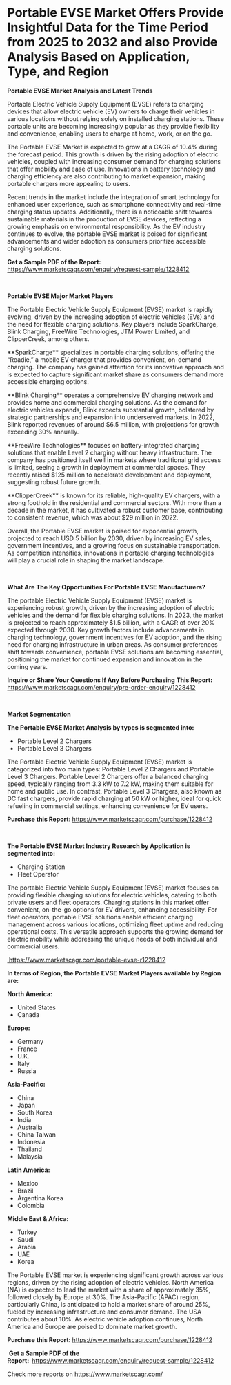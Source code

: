 <p><h1>Portable EVSE Market Offers Provide Insightful Data for the Time Period from 2025 to 2032 and also Provide Analysis Based on Application, Type, and Region</h1></p><p><strong>Portable EVSE Market Analysis and Latest Trends</strong></p>
<p><p>Portable Electric Vehicle Supply Equipment (EVSE) refers to charging devices that allow electric vehicle (EV) owners to charge their vehicles in various locations without relying solely on installed charging stations. These portable units are becoming increasingly popular as they provide flexibility and convenience, enabling users to charge at home, work, or on the go.</p><p>The Portable EVSE Market is expected to grow at a CAGR of 10.4% during the forecast period. This growth is driven by the rising adoption of electric vehicles, coupled with increasing consumer demand for charging solutions that offer mobility and ease of use. Innovations in battery technology and charging efficiency are also contributing to market expansion, making portable chargers more appealing to users.</p><p>Recent trends in the market include the integration of smart technology for enhanced user experience, such as smartphone connectivity and real-time charging status updates. Additionally, there is a noticeable shift towards sustainable materials in the production of EVSE devices, reflecting a growing emphasis on environmental responsibility. As the EV industry continues to evolve, the portable EVSE market is poised for significant advancements and wider adoption as consumers prioritize accessible charging solutions.</p></p>
<p><strong>Get a Sample PDF of the Report:&nbsp;</strong> <a href="https://www.marketscagr.com/enquiry/request-sample/1228412?utm_campaign=3188&utm_medium=2&utm_source=Github&utm_content=ia&utm_term=30032025&utm_id=portable-evse">https://www.marketscagr.com/enquiry/request-sample/1228412</a></p>
<p>&nbsp;</p>
<p><strong>Portable EVSE Major Market Players</strong></p>
<p><p>The Portable Electric Vehicle Supply Equipment (EVSE) market is rapidly evolving, driven by the increasing adoption of electric vehicles (EVs) and the need for flexible charging solutions. Key players include SparkCharge, Blink Charging, FreeWire Technologies, JTM Power Limited, and ClipperCreek, among others.</p><p>**SparkCharge** specializes in portable charging solutions, offering the “Roadie,” a mobile EV charger that provides convenient, on-demand charging. The company has gained attention for its innovative approach and is expected to capture significant market share as consumers demand more accessible charging options.</p><p>**Blink Charging** operates a comprehensive EV charging network and provides home and commercial charging solutions. As the demand for electric vehicles expands, Blink expects substantial growth, bolstered by strategic partnerships and expansion into underserved markets. In 2022, Blink reported revenues of around $6.5 million, with projections for growth exceeding 30% annually.</p><p>**FreeWire Technologies** focuses on battery-integrated charging solutions that enable Level 2 charging without heavy infrastructure. The company has positioned itself well in markets where traditional grid access is limited, seeing a growth in deployment at commercial spaces. They recently raised $125 million to accelerate development and deployment, suggesting robust future growth.</p><p>**ClipperCreek** is known for its reliable, high-quality EV chargers, with a strong foothold in the residential and commercial sectors. With more than a decade in the market, it has cultivated a robust customer base, contributing to consistent revenue, which was about $29 million in 2022.</p><p>Overall, the Portable EVSE market is poised for exponential growth, projected to reach USD 5 billion by 2030, driven by increasing EV sales, government incentives, and a growing focus on sustainable transportation. As competition intensifies, innovations in portable charging technologies will play a crucial role in shaping the market landscape.</p></p>
<p>&nbsp;</p>
<p><strong>What Are The Key Opportunities For Portable EVSE Manufacturers?</strong></p>
<p><p>The portable Electric Vehicle Supply Equipment (EVSE) market is experiencing robust growth, driven by the increasing adoption of electric vehicles and the demand for flexible charging solutions. In 2023, the market is projected to reach approximately $1.5 billion, with a CAGR of over 20% expected through 2030. Key growth factors include advancements in charging technology, government incentives for EV adoption, and the rising need for charging infrastructure in urban areas. As consumer preferences shift towards convenience, portable EVSE solutions are becoming essential, positioning the market for continued expansion and innovation in the coming years.</p></p>
<p><strong>Inquire or Share Your Questions If Any Before Purchasing This Report:</strong> <a href="https://www.marketscagr.com/enquiry/pre-order-enquiry/1228412?utm_campaign=3188&utm_medium=2&utm_source=Github&utm_content=ia&utm_term=30032025&utm_id=portable-evse">https://www.marketscagr.com/enquiry/pre-order-enquiry/1228412</a></p>
<p>&nbsp;</p>
<p><strong>Market Segmentation</strong></p>
<p><strong>The Portable EVSE Market Analysis by types is segmented into:</strong></p>
<p><ul><li>Portable Level 2 Chargers</li><li>Portable Level 3 Chargers</li></ul></p>
<p><p>The Portable Electric Vehicle Supply Equipment (EVSE) market is categorized into two main types: Portable Level 2 Chargers and Portable Level 3 Chargers. Portable Level 2 Chargers offer a balanced charging speed, typically ranging from 3.3 kW to 7.2 kW, making them suitable for home and public use. In contrast, Portable Level 3 Chargers, also known as DC fast chargers, provide rapid charging at 50 kW or higher, ideal for quick refueling in commercial settings, enhancing convenience for EV users.</p></p>
<p><strong>Purchase this Report:&nbsp;</strong><a href="https://www.marketscagr.com/purchase/1228412?utm_campaign=3188&utm_medium=2&utm_source=Github&utm_content=ia&utm_term=30032025&utm_id=portable-evse">https://www.marketscagr.com/purchase/1228412</a></p>
<p>&nbsp;</p>
<p><strong>The Portable EVSE Market Industry Research by Application is segmented into:</strong></p>
<p><ul><li>Charging Station</li><li>Fleet Operator</li></ul></p>
<p><p>The portable Electric Vehicle Supply Equipment (EVSE) market focuses on providing flexible charging solutions for electric vehicles, catering to both private users and fleet operators. Charging stations in this market offer convenient, on-the-go options for EV drivers, enhancing accessibility. For fleet operators, portable EVSE solutions enable efficient charging management across various locations, optimizing fleet uptime and reducing operational costs. This versatile approach supports the growing demand for electric mobility while addressing the unique needs of both individual and commercial users.</p></p>
<p><a href="https://www.marketscagr.com/portable-evse-r1228412?utm_campaign=3188&utm_medium=2&utm_source=Github&utm_content=ia&utm_term=30032025&utm_id=portable-evse">&nbsp;https://www.marketscagr.com/portable-evse-r1228412</a></p>
<p><strong>In terms of Region, the Portable EVSE Market Players available by Region are:</strong></p>
<p>
    <p> <strong> North America: </strong>
        <ul>
            <li>United States</li>
            <li>Canada</li>
        </ul>
        </p> 
    <p> <strong> Europe: </strong>
        <ul>
            <li>Germany</li>
            <li>France</li>
            <li>U.K.</li>
            <li>Italy</li>
            <li>Russia</li>
        </ul>
        </p> 
    <p> <strong> Asia-Pacific: </strong>
        <ul>
            <li>China</li>
            <li>Japan</li>
            <li>South Korea</li>
            <li>India</li>
            <li>Australia</li>
            <li>China Taiwan</li>
            <li>Indonesia</li>
            <li>Thailand</li>
            <li>Malaysia</li>
        </ul>
        </p> 
    <p> <strong> Latin America: </strong>
        <ul>
            <li>Mexico</li>
            <li>Brazil</li>
            <li>Argentina Korea</li>
            <li>Colombia</li>
        </ul>
        </p> 
    <p> <strong> Middle East & Africa: </strong>
        <ul>
            <li>Turkey</li>
            <li>Saudi</li>
            <li>Arabia</li>
            <li>UAE</li>
            <li>Korea</li>
        </ul>
    </p>
    </p>
<p><p>The Portable EVSE market is experiencing significant growth across various regions, driven by the rising adoption of electric vehicles. North America (NA) is expected to lead the market with a share of approximately 35%, followed closely by Europe at 30%. The Asia-Pacific (APAC) region, particularly China, is anticipated to hold a market share of around 25%, fueled by increasing infrastructure and consumer demand. The USA contributes about 10%. As electric vehicle adoption continues, North America and Europe are poised to dominate market growth.</p></p>
<p><strong>Purchase this Report: </strong><a href="https://www.marketscagr.com/purchase/1228412?utm_campaign=3188&utm_medium=2&utm_source=Github&utm_content=ia&utm_term=30032025&utm_id=portable-evse">https://www.marketscagr.com/purchase/1228412</a></p>
<p>&nbsp;<strong>Get a Sample PDF of the Report:&nbsp;&nbsp;</strong><a href="https://www.marketscagr.com/enquiry/request-sample/1228412?utm_campaign=3188&utm_medium=2&utm_source=Github&utm_content=ia&utm_term=30032025&utm_id=portable-evse">https://www.marketscagr.com/enquiry/request-sample/1228412</a></p>
<p><strong></strong></p>
<p>Check more reports on <a href="https://www.marketscagr.com/?utm_campaign=3188&utm_medium=2&utm_source=Github&utm_content=ia&utm_term=30032025&utm_id=portable-evse">https://www.marketscagr.com/</a></p>